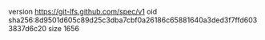 version https://git-lfs.github.com/spec/v1
oid sha256:8d9501d605c89d25c3dba7cbf0a26186c65881640a3ded3f7ffd6033837d6c20
size 1656
